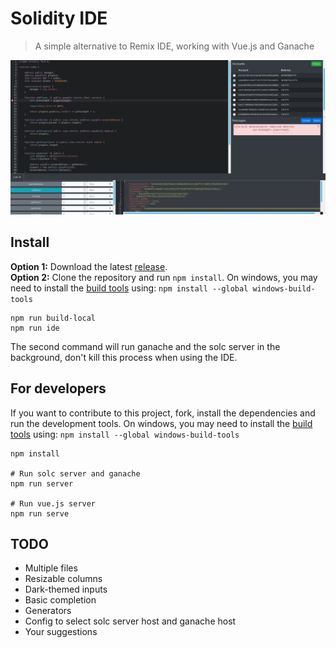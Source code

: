 # Solidity IDE

> A simple alternative to Remix IDE, working with Vue.js and Ganache

![IDE screenshot](solidity-ide.png?raw=true "Soldity IDE")

## Install

**Option 1:** Download the latest [release](https://github.com/System-Glitch/Solidity-IDE/releases).  
**Option 2:** Clone the repository and run `npm install`. On windows, you may need to install the [build tools](https://github.com/felixrieseberg/windows-build-tools) using: `npm install --global windows-build-tools`  

```
npm run build-local
npm run ide
```

The second command will run ganache and the solc server in the background, don't kill this process when using the IDE.


## For developers

If you want to contribute to this project, fork, install the dependencies and run the development tools. On windows, you may need to install the [build tools](https://github.com/felixrieseberg/windows-build-tools) using: `npm install --global windows-build-tools`  

```
npm install

# Run solc server and ganache
npm run server

# Run vue.js server
npm run serve
```

## TODO

- Multiple files
- Resizable columns
- Dark-themed inputs
- Basic completion
- Generators
- Config to select solc server host and ganache host
- Your suggestions
